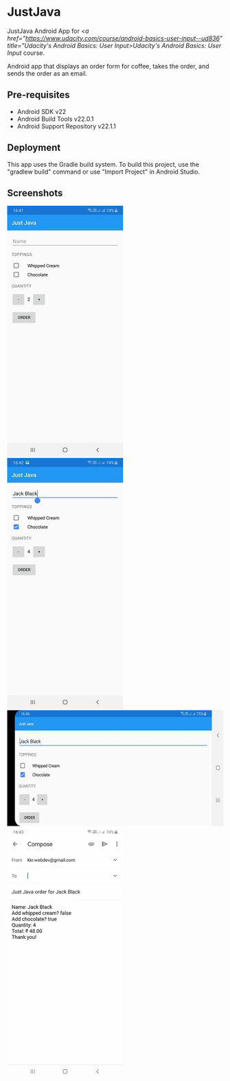 # JustJava

JustJava Android App for <i><a href="https://www.udacity.com/course/android-basics-user-input--ud836" title="Udacity's Android Basics: User Input>Udacity's Android Basics: User Input</a></i> course.
 
Android app that displays an order form for coffee, takes the order, and sends the order as an email.
  
Pre-requisites
--------------
<ul>
<li>Android SDK v22</li>
<li>Android Build Tools v22.0.1</li>
<li>Android Support Repository v22.1.1</li> 
</ul>

Deployment
----------
This app uses the Gradle build system. To build this project, use the "gradlew build" command or use "Import Project" in Android Studio.
 
 Screenshots
 -----------
<img src="screenshots/JustJava.jpg" width="270" height="585" alt="JustJava order form" title="JustJava order form">
<img src="screenshots/JustJava_order.jpg" width="270" height="585" alt="JustJava order" title="JustJava order">
<img src="screenshots/Just Java_orientationChange.jpg" width="585" height="270" alt="App state retained on orientation change" title="App state retained on orientation change">
<img src="screenshots/JustJava_intent.jpg" width="270" height="585" alt="Order sent as an email through intent" title="Order sent as email through intent">
